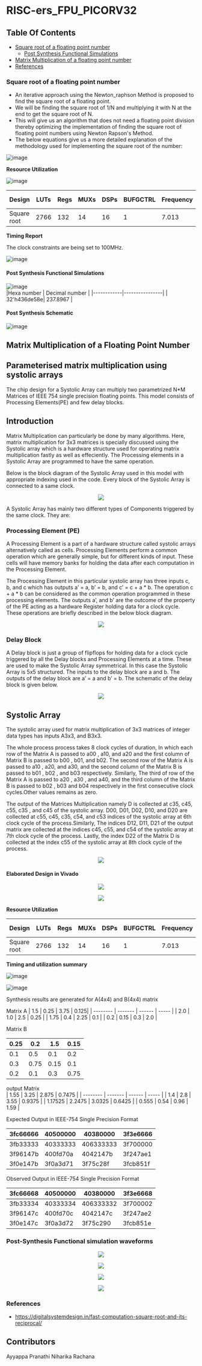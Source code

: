 # RISC-ers_FPU_PICORV32
## Table Of Contents
- [Square root of a floating point number](#square-root-of-a-floating-point-number)
  - [Post Synthesis Functional Simulations](#post-synthesis-funtional-simulations)
- [Matrix Multiplication of a floating point number](#matrix-multiplication-of-a-floating-point-number)
- [References](#references)
### Square root of a floating point number

* An iterative approach using the Newton_raphson Method is proposed to find the square root of a floating point.
* We will be finding the square root of 1/N and multiplying it with N at the end to get the square root of N.
* This will give us an algorithm that does not need a floating point division thereby optimizing the implementation of finding the square root of floating point numbers using Newton Rapson's Method.
* The below equations give us a more detailed explanation of the methodology used for implementing the square root of the number:
    
![image](https://github.com/V-Pranathi/FPU_PICORV32/assets/140998763/d325341a-caa2-49a4-9d03-aa801e976d9b)

**Resource Utilization**  

![image](https://github.com/V-Pranathi/FPU_PICORV32/assets/140998763/c7531892-7fb3-402f-b73c-bf5d1f69882c)

| Design   |  LUTs   | Regs   |  MUXs |  DSPs  |  BUFGCTRL  |  Frequency  |  ADP * 10^4  | 
| -------- | ------- | ------ | ----- | ------ | ---------- | ----------- | ------------ |
| Square root  | 2766 | 132   | 14    | 16     |     1      |  7.013      |  426.92      |  

**Timing Report**

The clock constraints are being set to 100MHz.

![image](https://github.com/V-Pranathi/FPU_PICORV32/assets/140998763/d2e7b82f-77e1-4220-9110-09ca6caf0633)


#### Post Synthesis Functional Simulations  
![image](https://github.com/V-Pranathi/FPU_PICORV32/assets/140998470/ec78c9f9-bb65-46fd-9eb8-601c4cdcee5c)  
|Hexa number | Decimal number |
|------------|----------------|
| 32'h436de58e| 237.8967   |

#### Post Synthesis Schematic 
![image](https://github.com/V-Pranathi/FPU_PICORV32/assets/140998763/fa1eccaa-c2da-4fcf-8861-8e9b23dc60b4)

## Matrix Multiplication of a Floating Point Number
## Parameterised matrix multiplication using systolic arrays  

The chip design for a Systolic Array can multiply two parametrized N*M Matrices of IEEE 754 single precision floating points. This model consists of Processing Elements(PE) and few delay blocks.


## Introduction

Matrix Multiplication can particularly be done by many algorithms. Here, matrix multiplication for 3x3 matrices is specially discussed using the Systolic array which is a hardware structure used for operating matrix multiplication fastly as well as effeciently. The Processing elements in a Systolic Array are programmed to have the same operation. 

Below is the block diagram of the Systolic Array used in this model with appropriate indexing used in the code. Every block of the Systolic Array is connected to a same clock.

<p align="center">
  <img  src="https://github.com/Ayyappa1911/iiitb_sysarray/blob/main/Images/sysArray.png">
</p>

A Systolic Array has mainly two different types of Components triggered by the same clock. They are:

### Processing Element (PE)

 A Processing Element is a part of a hardware structure called systolic arrays alternatively called as cells. Processing Elements perform a common operation which are generally simple, but for different kinds of input. These cells will have memory banks for holding the data after each computation in the Processing Element.
 
 The Processing Element in this particular systolic array has three inputs c, b, and c which has outputs a’ = a, b’ = b, and c’ = c + a * b. The operation c + a * b can be considered as the common operation programmed in these processing elements. The outputs a’, and b’ are the outcome of the property of the PE acting as a hardware Register holding data for a clock cycle. These operations are briefly described in the below block diagram.
 
 <p align="center">
  <img  src="https://github.com/Ayyappa1911/iiitb_sysarray/blob/main/Images/PE_int.png">
</p>

### Delay Block

A Delay block is just a group of flipflops for holding data for a clock cycle triggered by all the Delay blocks and Processing Elements at a time. These are used to make the Systolic Array symmetrical. In this case the Systolic Array is 5x5 structured. The inputs to the delay block are a and b.
The outputs of the delay block are a’ = a and b’ = b. The schematic of the delay block is given below. 

 <p align="center">
  <img  src="https://github.com/Ayyappa1911/iiitb_sysarray/blob/main/Images/delay_block.png">
</p>

## Systolic Array 

The systolic array used for matrix multiplication of 3x3 matrices of integer data types has inputs A3x3, and B3x3.

The whole process process takes 8 clock cycles of duration, In which each row of the Matrix A is passed to a00 , a10, and a20 and the first column of Matrix B is passed to b00 , b01, and b02. The second row of the Matrix A is passed to a10 , a20, and a30, and the second column of the Matrix B is passed to b01 , b02 , and b03 respectively. Similarly, The third of row of the Matrix A is passed to a20 , a30 , and a40, and the third column of the Matrix B is passed to b02 , b03 and b04 respectively in the first consecutive clock cycles.Other values remains as zero.

The output of the Matrices Multiplication namely D is collected at c35, c45, c55, c35 , and c45 of the systolic array. D00, D01, D02, D10, and D20 are collected at c55, c45, c35, c54, and c53 indices of the systolic array at 6th clock cycle of the process.Similarly, The indices D12, D11, D21 of the output matrix are collected at the indices c45, c55, and c54 of the systolic array at 7th clock cycle of the process. Lastly, the index D22 of the Matrix D is collected at the index c55 of the systolic array at 8th clock cycle of the process.

 <p align="center">
  <img  src="https://github.com/Ayyappa1911/iiitb_sysarray/blob/main/Images/Input_systolic.png">
</p>  

#### Elaborated Design in Vivado

 <p align="center">
  <img  src="https://github.com/V-Pranathi/FPU_PICORV32/blob/main/images/elaborated_1.png">
</p>  

 <p align="center">
  <img  src="https://github.com/V-Pranathi/FPU_PICORV32/blob/main/images/elaborated_2.png">
</p>  

**Resource Utilization**  

| Design   |  LUTs   | Regs   |  MUXs |  DSPs  |  BUFGCTRL  |  Frequency  |  ADP * 10^4  | 
| -------- | ------- | ------ | ----- | ------ | ---------- | ----------- | ------------ |
| Square root  | 2766 | 132   | 14    | 16     |     1      |  7.013      |  426.92      |  


**Timing and utilization summary**

![image](https://github.com/V-Pranathi/FPU_PICORV32/assets/77966806/22d77194-9951-4a0b-a4b0-ca99eb20f092)

![image](https://github.com/V-Pranathi/FPU_PICORV32/assets/77966806/e87bba3f-fc4d-405b-822b-fa6de3c9d3f2)


Synthesis results are generated for A(4x4) and B(4x4) matrix

Matrix A
| 1.5      |  0.25   | 3.75   |  0.125|
| -------- | ------- | ------ | ----- |
| 2.0      | 1.0     |  2.5   |  0.25 | 
| 1.75     | 0.4     | 2.25   | 0.1   | 
| 0.2      | 0.15    | 0.3    | 2.0   | 

Matrix B

| 0.25     |  0.2    | 1.5    |  0.15 |
| -------- | ------- | ------ | ----- |
| 0.1      | 0.5     |  0.1   |  0.2  | 
| 0.3      | 0.75    | 0.15   | 0.1   | 
| 0.2      | 0.1     | 0.3    | 0.75  | 

output Matrix  
| 1.55     |  3.25   | 2.875  |  0.7475 |
| -------- | ------- | ------ | -----   |
| 1.4      | 2.8     |  3.55  |  0.9375 | 
| 1.17525  | 2.2475  | 3.0325 | 0.6425  | 
| 0.555    | 0.54    | 0.96   | 1.59    | 

Expected Output in IEEE-754 Single Precision Format

| 3fc66666 |  40500000   | 40380000  |  3f3e6666 |
| -------- | ------- | ------ | ----- |
| 3fb33333 | 40333333 |  406333333  |  3f700000  | 
| 3f96147b | 400fd70a | 4042147b   | 3f247ae1    | 
| 3f0e147b | 3f0a3d71 | 3f75c28f   | 3fcb851f  | 

Observed Output in IEEE-754 Single Precision Format

| 3fc66668 |  40500000   | 40380000  |  3f3e6668 |
| -------- | ------- | ------ | ----- |
| 3fb33334 | 40333334 |  406333332  |  3f700002  | 
| 3f96147c | 400fd70c | 4042147c   | 3f247ae2    | 
| 3f0e147c | 3f0a3d72 | 3f75c290   | 3fcb851e  | 

### Post-Synthesis Functional simulation waveforms

 <p align="center">
  <img  src="https://github.com/V-Pranathi/FPU_PICORV32/blob/main/images/sys_img_1.png">
</p>  

 <p align="center">
  <img  src="https://github.com/V-Pranathi/FPU_PICORV32/blob/main/images/sys_img_2.png">
</p>  

 <p align="center">
  <img  src="https://github.com/V-Pranathi/FPU_PICORV32/blob/main/images/sys_img_3.png">
</p>  

 <p align="center">
  <img  src="https://github.com/V-Pranathi/FPU_PICORV32/blob/main/images/sys_img_4.png">
</p>  

### References  
- https://digitalsystemdesign.in/fast-computation-square-root-and-its-reciprocal/

## Contributors

Ayyappa
Pranathi
Niharika
Rachana

  
